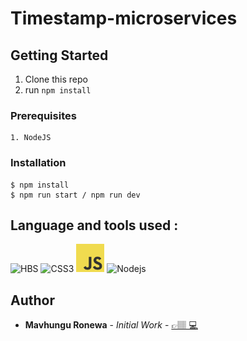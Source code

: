 # Timestamp-microservices

## Getting Started

1. Clone this repo
2. run `npm install`

### Prerequisites
```
1. NodeJS
```
### Installation
```
$ npm install
$ npm run start / npm run dev
```

## Language and tools used :
<div class="center">
<img alt="HBS" title="HBS" width="48px" src="https://img.icons8.com/officel/48/000000/handlebar-mustache.png"/>
<img alt="CSS3" title="CSS3" width="48px" src="https://img.icons8.com/color/48/000000/css3.png"/>
<img alt="JavaScript" title="JavaScript" width="45px" src="https://raw.githubusercontent.com/github/explore/80688e429a7d4ef2fca1e82350fe8e3517d3494d/topics/javascript/javascript.png"/>
<img alt="Nodejs" title="Nodejs" width="48px" src="https://img.icons8.com/color/54087/nodejs.png"/>
</div>

## Author
* **Mavhungu Ronewa** - *Initial Work* - [👉🏽 💻](https://ronewam.netlify.app)
